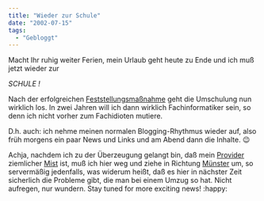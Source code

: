 ```yaml
---
title: "Wieder zur Schule"
date: "2002-07-15"
tags:
  - "Gebloggt"
---
```


Macht Ihr ruhig weiter Ferien, mein Urlaub geht heute zu Ende und ich muß jetzt wieder zur

_SCHULE !_

Nach der erfolgreichen [Feststellungsmaßnahme](http://lernen.couchblog.org) geht die Umschulung nun wirklich los. In zwei Jahren will ich dann wirklich Fachinformatiker sein, so denn ich nicht vorher zum Fachidioten mutiere.

D.h. auch: ich nehme meinen normalen Blogging-Rhythmus wieder auf, also früh morgens ein paar News und Links und am Abend dann die Inhalte. :wink:

Achja, nachdem ich zu der Überzeugung gelangt bin, daß mein [Provider](http://www.magicalworks.de) ziemlicher [Mist](http://www.magicalworks.com) ist, muß ich hier weg und ziehe in Richtung [Münster](http://http://www.mywebwork.de/fiene.tv/) um, so servermäßig jedenfalls, was widerum heißt, daß es hier in nächster Zeit sicherlich die Probleme gibt, die man bei einem Umzug so hat. Nicht aufregen, nur wundern. Stay tuned for more exciting news! :happy:

